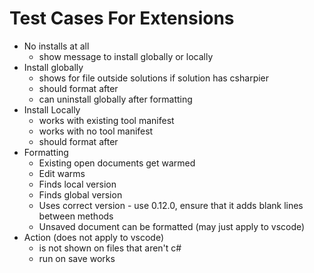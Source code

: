 # Test Cases For Extensions

- No installs at all
  - show message to install globally or locally
- Install globally
  - shows for file outside solutions if solution has csharpier 
  - should format after
  - can uninstall globally after formatting
- Install Locally
  - works with existing tool manifest
  - works with no tool manifest
  - should format after
- Formatting
  - Existing open documents get warmed
  - Edit warms
  - Finds local version
  - Finds global version
  - Uses correct version - use 0.12.0, ensure that it adds blank lines between methods
  - Unsaved document can be formatted (may just apply to vscode)
- Action (does not apply to vscode)
  - is not shown on files that aren't c#
  - run on save works
